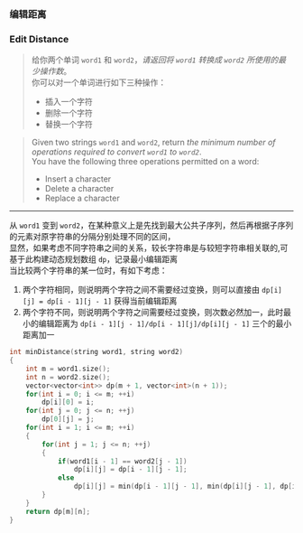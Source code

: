 ### 编辑距离
### Edit Distance

> 给你两个单词 `word1` 和 `word2`，*请返回将 `word1` 转换成 `word2` 所使用的最少操作数*。  
> 你可以对一个单词进行如下三种操作：  
> - 插入一个字符  
> - 删除一个字符  
> - 替换一个字符  

> Given two strings `word1` and `word2`, return *the minimum number of operations required to convert `word1` to `word2`*.  
> You have the following three operations permitted on a word:  
> - Insert a character  
> - Delete a character  
> - Replace a character

----------

从 `word1` 变到 `word2`，在某种意义上是先找到最大公共子序列，然后再根据子序列的元素对原字符串的分隔分别处理不同的区间，  
显然，如果考虑不同字符串之间的关系，较长字符串是与较短字符串相关联的,可基于此构建动态规划数组 `dp`，记录最小编辑距离  
当比较两个字符串的某一位时，有如下考虑：  
1. 两个字符相同，则说明两个字符之间不需要经过变换，则可以直接由 `dp[i][j] = dp[i - 1][j - 1]` 获得当前编辑距离  
2. 两个字符不同，则说明两个字符之间需要经过变换，则次数必然加一，此时最小的编辑距离为 `dp[i - 1][j - 1]/dp[i - 1][j]/dp[i][j - 1]` 三个的最小距离加一  

```cpp
int minDistance(string word1, string word2) 
{
    int m = word1.size();
    int n = word2.size();
    vector<vector<int>> dp(m + 1, vector<int>(n + 1));
    for(int i = 0; i <= m; ++i)
        dp[i][0] = i;
    for(int j = 0; j <= n; ++j)
        dp[0][j] = j;
    for(int i = 1; i <= m; ++i)
    {
        for(int j = 1; j <= n; ++j)
        {
            if(word1[i - 1] == word2[j - 1])
                dp[i][j] = dp[i - 1][j - 1];
            else
                dp[i][j] = min(dp[i - 1][j - 1], min(dp[i][j - 1], dp[i - 1][j])) + 1;
        }
    }
    return dp[m][n];
}
```
